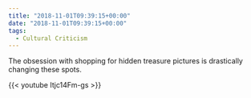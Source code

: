 ```yaml
---
title: "2018-11-01T09:39:15+00:00"
date: "2018-11-01T09:39:15+00:00"
tags:
  - Cultural Criticism
---
```


The obsession with shopping for hidden treasure pictures is drastically changing these spots.

{{< youtube Itjc14Fm-gs >}}
